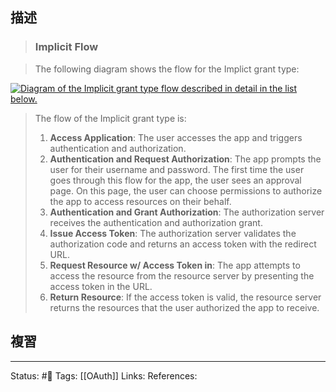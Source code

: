 ## 描述


> ### Implicit Flow

> The following diagram shows the flow for the Implict grant type:

[![Diagram of the Implicit grant type flow described in detail in the list below.](https://docs.vmware.com/en/Single-Sign-On-for-VMware-Tanzu-Application-Service/1.14/sso/Images/images-oauth_implicit.png)](https://docs.vmware.com/en/Single-Sign-On-for-VMware-Tanzu-Application-Service/1.14/sso/Images/images-oauth_implicit.png)

> The flow of the Implicit grant type is:
> 
> 1.  **Access Application**: The user accesses the app and triggers authentication and authorization.
> 2.  **Authentication and Request Authorization**: The app prompts the user for their username and password. The first time the user goes through this flow for the app, the user sees an approval page. On this page, the user can choose permissions to authorize the app to access resources on their behalf.
> 3.  **Authentication and Grant Authorization**: The authorization server receives the authentication and authorization grant.
> 4.  **Issue Access Token**: The authorization server validates the authorization code and returns an access token with the redirect URL.
> 5.  **Request Resource w/ Access Token in**: The app attempts to access the resource from the resource server by presenting the access token in the URL.
> 6.  **Return Resource**: If the access token is valid, the resource server returns the resources that the user authorized the app to receive.


## 複習


---
Status: #🌱 
Tags:
[[OAuth]]
Links:
References:
